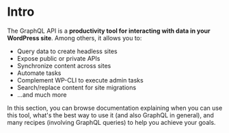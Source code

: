 # Intro

The GraphQL API is a **productivity tool for interacting with data in your WordPress site**. Among others, it allows you to:

- Query data to create headless sites
- Expose public or private APIs
- Synchronize content across sites
- Automate tasks
- Complement WP-CLI to execute admin tasks
- Search/replace content for site migrations
- ...and much more

In this section, you can browse documentation explaining when you can use this tool, what's the best way to use it (and also GraphQL in general), and many recipes (involving GraphQL queries) to help you achieve your goals.
